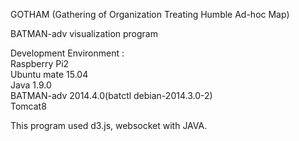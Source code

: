 GOTHAM (Gathering of Organization Treating Humble Ad-hoc Map)

BATMAN-adv visualization program


Development Environment  :    
  Raspberry Pi2   
  Ubuntu mate 15.04   
  Java 1.9.0   
  BATMAN-adv 2014.4.0(batctl debian-2014.3.0-2)   
  Tomcat8   
  
  
This program used d3.js, websocket with JAVA.
